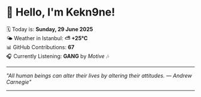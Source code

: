 # 👋 Hello, I'm Kekn9ne!

🗓️ Today is: **Sunday, 29 June 2025**  
🌤️ Weather in Istanbul: **⛅️  +25°C**  
📊 GitHub Contributions: **67**  
🎧 Currently Listening: **GANG** by *Motive* 🎶

---

_"All human beings can alter their lives by altering their attitudes. — *Andrew Carnegie*"_

---
